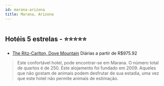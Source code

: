 ```yaml
---
id: marana-arizona
title: Marana, Arizona
---
```


<center><img src="http://photos.hotelbeds.com/giata/25/252827/252827a_hb_a_045.jpg" alt="" /></center>


## Hotéis 5 estrelas - ⭐️⭐️⭐️⭐️⭐️

-    [The Ritz-Carlton, Dove Mountain](https://www.hurb.com/hoteis/marana/the-ritz-carlton-dove-mountain-JNP-JP215367?cmp=18055) Diárias a partir de R$975.92
   > Este confortável hotel, pode encontrar-se em Marana. O número total de quartos é de 250. Este alojamento foi fundado em 2009. Aqueles que não gostam de animais podem desfrutar de sua estadia, uma vez que este hotel não permite animais de estimação. 
